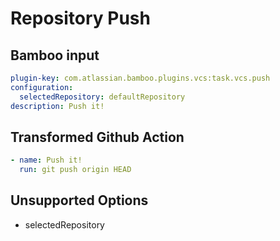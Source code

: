 # Repository Push

## Bamboo input

```yaml
plugin-key: com.atlassian.bamboo.plugins.vcs:task.vcs.push
configuration:
  selectedRepository: defaultRepository
description: Push it!
```

## Transformed Github Action

```yaml
- name: Push it!
  run: git push origin HEAD
```

## Unsupported Options

* selectedRepository
